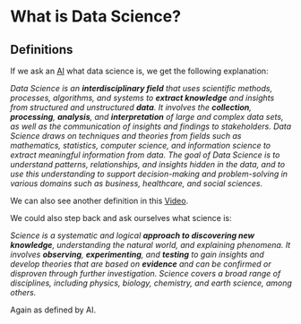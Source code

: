 # What is Data Science?

## Definitions

If we ask an [AI](https://openai.com/) what data science is, we get the following explanation:


*Data Science is an **interdisciplinary field** that uses scientific methods, processes, algorithms, and systems to **extract knowledge** and insights from structured and unstructured **data**. It involves the **collection**, **processing**, **analysis**, and **interpretation** of large and complex data sets, as well as the communication of insights and findings to stakeholders. Data Science draws on techniques and theories from fields such as mathematics, statistics, computer science, and information science to extract meaningful information from data. The goal of Data Science is to understand patterns, relationships, and insights hidden in the data, and to use this understanding to support decision-making and problem-solving in various domains such as business, healthcare, and social sciences.*

We can also see another definition in this [Video](https://youtu.be/X3paOmcrTjQ).

We could also step back and ask ourselves what science is:

*Science is a systematic and logical **approach to discovering new knowledge**, understanding the natural world, and explaining phenomena. It involves **observing**, **experimenting**, and **testing** to gain insights and develop theories that are based on **evidence** and can be confirmed or disproven through further investigation. Science covers a broad range of disciplines, including physics, biology, chemistry, and earth science, among others.* 

Again as defined by AI.




